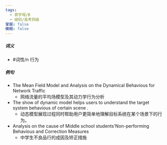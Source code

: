 ```yaml
---
tags:
  - 首字母/B
  - 级别/高考四级
掌握: false
模糊: false
---
```

##### 词义
- #词性/n  行为
##### 例句
- The Mean Field Model and Analysis on the Dynamical Behavious for Network Traffic
	- 网络流量的平均场模型及其动力学行为分析
- The show of dynamic model helps users to understand the target system behavious of certain scene .
	- 动态模型展现过程同时帮助用户更简单地理解目标系统在某个场景下的行为。
- Analysis on the cause of Middle school students'Non-performing Behavious and Correction Measures
	- 中学生不良品行的成因及矫正措施
